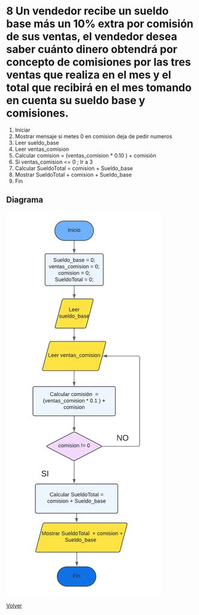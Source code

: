 # 8 Un vendedor recibe un sueldo base más un 10% extra por comisión de sus ventas, el vendedor desea saber cuánto dinero obtendrá por concepto de comisiones por las tres ventas que realiza en el mes y el total que recibirá en el mes tomando en cuenta su sueldo base y comisiones.
1. Iniciar
2. Mostrar mensaje si metes 0 en comision deja de pedir numeros
3. Leer sueldo_base
4. Leer ventas_comision
5. Calcular comision = (ventas_comision * 0.10 ) + comisión
6. Si ventas_comision <= 0 ;
     Ir a 3
8. Calcular SueldoTotal = comision + Sueldo_base
9. Mostrar SueldoTotal + comision + Sueldo_base
10. Fin

## Diagrama
<img src=img/Act8.png>

<a href=README.md > Volver </a>
